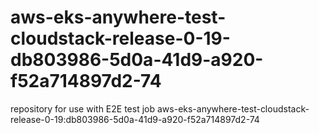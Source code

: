 # aws-eks-anywhere-test-cloudstack-release-0-19-db803986-5d0a-41d9-a920-f52a714897d2-74
repository for use with E2E test job aws-eks-anywhere-test-cloudstack-release-0-19:db803986-5d0a-41d9-a920-f52a714897d2-74
